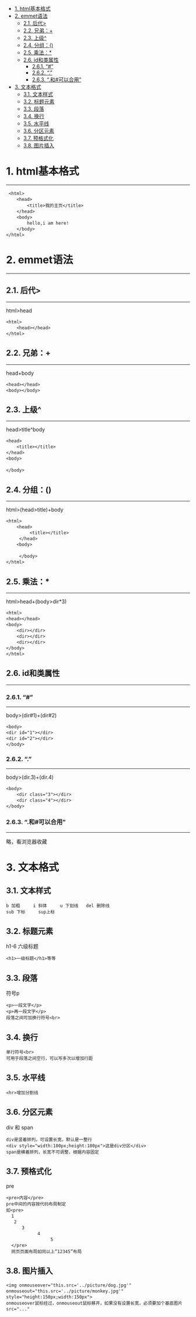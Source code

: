 <!-- TOC -->

- [1. html基本格式](#1-html基本格式)
- [2. emmet语法](#2-emmet语法)
    - [2.1. 后代>](#21-后代)
    - [2.2. 兄弟：+](#22-兄弟)
    - [2.3. 上级^](#23-上级^)
    - [2.4. 分组：()](#24-分组)
    - [2.5. 乘法：*](#25-乘法)
    - [2.6. id和类属性](#26-id和类属性)
        - [2.6.1. “#”](#261-)
        - [2.6.2. “.”](#262-)
        - [2.6.3. “.和#可以合用”](#263-和可以合用)
- [3. 文本格式](#3-文本格式)
    - [3.1. 文本样式](#31-文本样式)
    - [3.2. 标题元素](#32-标题元素)
    - [3.3. 段落](#33-段落)
    - [3.4. 换行](#34-换行)
    - [3.5. 水平线](#35-水平线)
    - [3.6. 分区元素](#36-分区元素)
    - [3.7. 预格式化](#37-预格式化)
    - [3.8. 图片插入](#38-图片插入)

<!-- /TOC -->
# 1. html基本格式
***
<DOCTYPE html>

     <html>
        <head>
            <title>我的主页</title>
        </head>
        <body>
            hello,i am here!
        </body>
    </html>

# 2. emmet语法
***
## 2.1. 后代>
***
html>head

    <html>
        <head></head>
    </html>   
## 2.2. 兄弟：+
***
head+body

    <head></head>
    <body></body>
## 2.3. 上级^
***
head>title^body
    
    <head>
        <title></title>
    </head>
    <body>

    </body>
## 2.4. 分组：()
***
html>(head>title)+body

    <html>
        <head>
             <title></title>
         </head>
        <body>
        
         </body>
    </html>
## 2.5. 乘法：*
***
html>head+(body>dir*3)

    <html>
    <head></head>
    <body>
        <dir></dir>
        <dir></dir>
        <dir></dir>
    </body>
    </html>
## 2.6. id和类属性
***
### 2.6.1. “#”
***
body>(dir#1)+(dir#2)
    
    <body>
    <dir id="1"></dir>
    <dir id="2"></dir>
    </body> 
### 2.6.2. “.”
***
body>(dir.3)+(dir.4)
    
    <body>
        <dir class="3"></dir>
        <dir class="4"></dir>
    </body>
### 2.6.3. “.和#可以合用”
***
略，看浏览器收藏


# 3. 文本格式
## 3.1. 文本样式
    b 加粗     i 斜体     u 下划线   del 删除线
    sub 下标     sup上标
## 3.2. 标题元素
h1-6    六级标题
    
    <h1>一级标题</h1>等等
## 3.3. 段落
符号p
    
    <p>一段文字</p>
    <p>再一段文字</p>
    段落之间可加换行符号<br>
## 3.4. 换行
    单行符号<br>
    可用于段落之间空行，可以写多次以增加行距
## 3.5. 水平线
    <hr>增加分割线
## 3.6. 分区元素
div 和 span
        
    div是竖着排列，可设置长宽，默认是一整行
    <div style="width:100px;height:100px">这是div分区</div>
    span是横着排列，长宽不可调整，根据内容固定
## 3.7. 预格式化
pre
    
    <pre>内容</pre>
    pre中间的内容按代码布局制定
    如<pre>
      1
       2
          3
                4     
                     5
      </pre> 
      网页页面布局如同以上“12345”布局
## 3.8. 图片插入
    <img onmouseover="this.src='../picture/dog.jpg'"  onmouseout="this.src='../picture/monkey.jpg'"  style="height:150px;width:150px">
    onmouseover鼠标经过，onmouseout鼠标移开，如果没有设置长宽，必须要加个基底图片src="..."

                  
    















